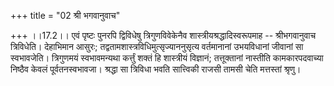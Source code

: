 +++
title = "02 श्री भगवानुवाच"

+++
।।17.2।। एवं पृष्टः पुनरपि द्विविधेषु त्रिगुणविवेकेनैव
शास्त्रीयश्रद्धादिस्वरूपमाह -- श्रीभगवानुवाच त्रिविधेति। देहाभिमान
आसुरः; तद्वतामशास्त्रविधिमुत्सृज्याननुसृत्य वर्तमानानां उभयविधानां
जीवानां सा स्वभावजेति। त्रिगुणमयं स्वभावमन्यथा कर्त्तुं शक्तं हि
शास्त्रीयं विज्ञानं; तत्तूक्तानां नास्तीति कामकारपदवाच्या निष्ठैव केवलं
पूर्वतनस्वभावजा। श्रद्धा सा त्रिविधा भवति सात्त्विकी राजसी तामसी चेति
मत्तस्तां श्रृणु।
